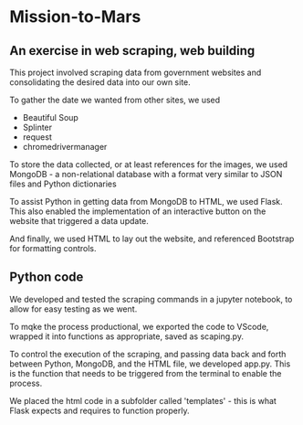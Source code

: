 # Mission-to-Mars
## An exercise in web scraping, web building

This project involved scraping data from government websites and consolidating the desired data into our own site.

To gather the date we wanted from other sites, we used
- Beautiful Soup
- Splinter
- request
- chromedrivermanager 

To store the data collected, or at least references for the images, we used MongoDB - a non-relational database with a format very similar to JSON files and Python dictionaries

To assist Python in getting data from MongoDB to HTML, we used Flask. This also enabled the implementation of an interactive button on the website that triggered a data update.

And finally, we used HTML to lay out the website, and referenced Bootstrap for formatting controls.

## Python code
We developed and tested the scraping commands in a jupyter notebook, to allow for easy testing as we went.

To mqke the process productional, we exported the code to VScode, wrapped it into functions as appropriate, saved as scaping.py.

To control the execution of the scraping, and passing data back and forth between Python, MongoDB, and the HTML file, we developed app.py.  This is the function that needs to be triggered from the terminal to enable the process.

We placed the html code in a subfolder called 'templates' - this is what Flask expects and requires to function properly.

